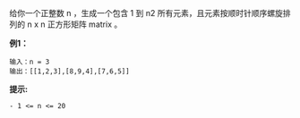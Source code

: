 给你一个正整数 n ，生成一个包含 1 到 n2 所有元素，且元素按顺时针顺序螺旋排列的 n x n 正方形矩阵 matrix 。

**例1：**
```
输入：n = 3
输出：[[1,2,3],[8,9,4],[7,6,5]]
```


**提示:**
```
- 1 <= n <= 20
```


